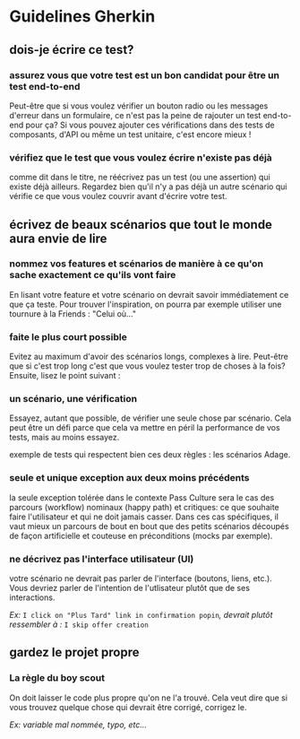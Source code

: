 # Guidelines Gherkin

## dois-je écrire ce test?

### assurez vous que votre test est un bon candidat pour être un test end-to-end

Peut-être que si vous voulez vérifier un bouton radio ou les messages d'erreur dans un formulaire, ce n'est pas la peine de rajouter un test end-to-end pour ça? Si vous pouvez ajouter ces vérifications dans des tests de composants, d'API ou même un test unitaire, c'est encore mieux !

### vérifiez que le test que vous voulez écrire n'existe pas déjà

comme dit dans le titre, ne réécrivez pas un test (ou une assertion) qui existe déjà ailleurs. Regardez bien qu'il n'y a pas déjà un autre scénario qui vérifie ce que vous voulez couvrir avant d'écrire votre test.

## écrivez de beaux scénarios que tout le monde aura envie de lire

### nommez vos features et scénarios de manière à ce qu'on sache exactement ce qu'ils vont faire

En lisant votre feature et votre scénario on devrait savoir immédiatement ce que ça teste.
Pour trouver l'inspiration, on pourra par exemple utiliser une tournure à la Friends : "Celui où..."

### faite le plus court possible

Evitez au maximum d'avoir des scénarios longs, complexes à lire. Peut-être que si c'est trop long c'est que vous voulez tester trop de choses à la fois? Ensuite, lisez le point suivant :

### un scénario, une vérification

Essayez, autant que possible, de vérifier une seule chose par scénario. Cela peut être un défi parce que cela va mettre en péril la performance de vos tests, mais au moins essayez.

exemple de tests qui respectent bien ces deux règles : les scénarios Adage.

### seule et unique exception aux deux moins précédents

la seule exception tolérée dans le contexte Pass Culture sera le cas des parcours (workflow) nominaux (happy path) et critiques: ce que souhaite faire l'utilisateur et qui ne doit jamais casser. Dans ces cas spécifiques, il vaut mieux un parcours de bout en bout que des petits scénarios découpés de façon artificielle et couteuse en préconditions (mocks par exemple).

### ne décrivez pas l'interface utilisateur (UI)

votre scénario ne devrait pas parler de l'interface (boutons, liens, etc.). Vous devriez parler de l'intention de l'utlisateur plutôt que de ses interactions.

_Ex:_ `I click on "Plus Tard" link in confirmation popin`_, devrait plutôt ressembler à :_ `I skip offer creation`


## gardez le projet propre

### La règle du boy scout

On doit laisser le code plus propre qu'on ne l'a trouvé. Cela veut dire que si vous trouvez quelque chose qui devrait être corrigé, corrigez le.

_Ex: variable mal nommée, typo, etc..._